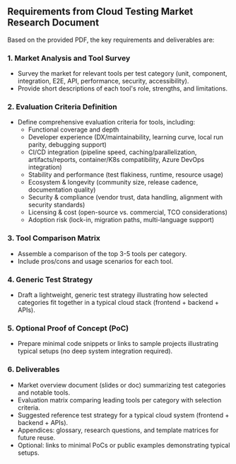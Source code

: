 ## Requirements from Cloud Testing Market Research Document

Based on the provided PDF, the key requirements and deliverables are:

### 1. Market Analysis and Tool Survey
- Survey the market for relevant tools per test category (unit, component, integration, E2E, API, performance, security, accessibility).
- Provide short descriptions of each tool's role, strengths, and limitations.

### 2. Evaluation Criteria Definition
- Define comprehensive evaluation criteria for tools, including:
    - Functional coverage and depth
    - Developer experience (DX/maintainability, learning curve, local run parity, debugging support)
    - CI/CD integration (pipeline speed, caching/parallelization, artifacts/reports, container/K8s compatibility, Azure DevOps integration)
    - Stability and performance (test flakiness, runtime, resource usage)
    - Ecosystem & longevity (community size, release cadence, documentation quality)
    - Security & compliance (vendor trust, data handling, alignment with security standards)
    - Licensing & cost (open-source vs. commercial, TCO considerations)
    - Adoption risk (lock-in, migration paths, multi-language support)

### 3. Tool Comparison Matrix
- Assemble a comparison of the top 3-5 tools per category.
- Include pros/cons and usage scenarios for each tool.

### 4. Generic Test Strategy
- Draft a lightweight, generic test strategy illustrating how selected categories fit together in a typical cloud stack (frontend + backend + APIs).

### 5. Optional Proof of Concept (PoC)
- Prepare minimal code snippets or links to sample projects illustrating typical setups (no deep system integration required).

### 6. Deliverables
- Market overview document (slides or doc) summarizing test categories and notable tools.
- Evaluation matrix comparing leading tools per category with selection criteria.
- Suggested reference test strategy for a typical cloud system (frontend + backend + APIs).
- Appendices: glossary, research questions, and template matrices for future reuse.
- Optional: links to minimal PoCs or public examples demonstrating typical setups.


